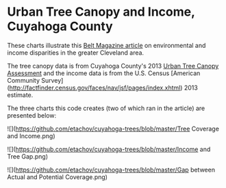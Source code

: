 # Urban Tree Canopy and Income, Cuyahoga County

These charts illustrate this [Belt Magazine article](http://beltmag.com/money-trees/) on environmental and income disparities in the greater Cleveland area. 

The tree canopy data is from Cuyahoga County's 2013 [Urban Tree Canopy Assessment](http://cuyahoga.org/canopy/downloads.html) and the income data is from the U.S. Census [American Community Survey] (http://factfinder.census.gov/faces/nav/jsf/pages/index.xhtml) 2013 estimate.  

The three charts this code creates (two of which ran in the article) are presented below:

![](https://github.com/etachov/cuyahoga-trees/blob/master/Tree Coverage and Income.png)

![](https://github.com/etachov/cuyahoga-trees/blob/master/Income and Tree Gap.png)

![](https://github.com/etachov/cuyahoga-trees/blob/master/Gap between Actual and Potential Coverage.png)


